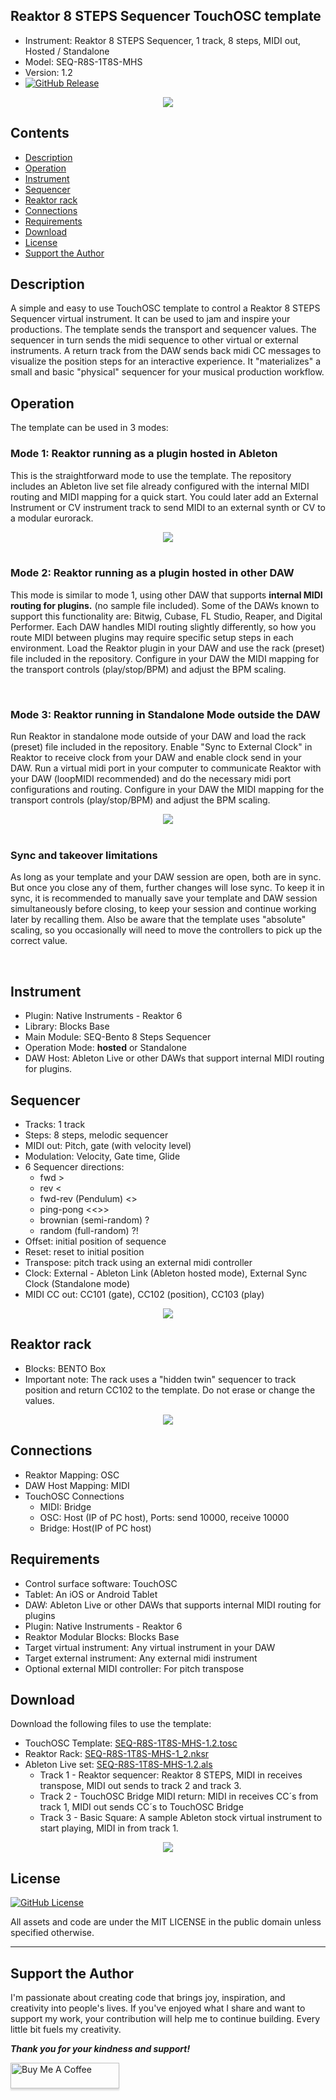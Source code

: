 ## Reaktor 8 STEPS Sequencer TouchOSC template
- Instrument: Reaktor 8 STEPS Sequencer, 1 track, 8 steps, MIDI out, Hosted / Standalone
- Model: SEQ-R8S-1T8S-MHS
- Version: 1.2 
- <a href= https://github.com/murry61/touchosc-reaktor-8steps/releases/tag/v1.2 ><img alt="GitHub Release" src="https://img.shields.io/github/v/release/murry61/touchosc-reaktor-8steps"></a>

<div align="center"> 
<img src="images/img3.gif" >
</div>

## Contents
- [Description](#description)
- [Operation](#operation)
- [Instrument](#instrument)
- [Sequencer](#sequencer)
- [Reaktor rack](#reaktor-rack)
- [Connections](#connections)
- [Requirements](#requirements)
- [Download](#download)
- [License](#license)
- [Support the Author](#support-the-author)


## Description
A simple and easy to use TouchOSC template to control a Reaktor 8 STEPS Sequencer virtual instrument. It can be used to jam and inspire your productions. The template sends the transport and sequencer values. The sequencer in turn sends the midi sequence to other virtual or external instruments.  A return track from the DAW sends back midi CC messages to visualize the position steps for an interactive experience. It "materializes" a small and basic "physical" sequencer for your musical production workflow.  

## Operation
The template can be used in 3 modes:

### Mode 1: Reaktor running as a plugin hosted in Ableton
This is the straightforward mode to use the template. The repository includes an Ableton live set file already configured with the internal MIDI routing and MIDI mapping for a quick start. You could later add an External Instrument or CV instrument track to send MIDI to an external synth or CV to a modular eurorack. 

<div align="center"> 
<img src="images/img1.jpg" >
</div>

<br>

### Mode 2: Reaktor running as a plugin hosted in other DAW
This mode is similar to mode 1, using other DAW that supports **internal MIDI routing for plugins.** (no sample file included). Some of the DAWs known to support this functionality are: Bitwig, Cubase, FL Studio, Reaper, and Digital Performer. Each DAW handles MIDI routing slightly differently, so how you route MIDI between plugins may require specific setup steps in each environment. Load the Reaktor plugin in your DAW and use the rack (preset) file included in the repository. Configure in your DAW the MIDI mapping for the transport controls (play/stop/BPM) and adjust the BPM scaling.  

<br>

### Mode 3: Reaktor running in Standalone Mode outside the DAW
Run Reaktor in standalone mode outside of your DAW and load the rack (preset) file included in the repository. Enable "Sync to External Clock" in Reaktor to receive clock from your DAW and enable clock send in your DAW. Run a virtual midi port in your computer to communicate Reaktor with your DAW (loopMIDI recommended) and do the necessary midi port configurations and routing. Configure in your DAW the MIDI mapping for the transport controls (play/stop/BPM) and adjust the BPM scaling. 

<div align="center"> 
<img src="images/img5.jpg" >
</div>

<br>

### Sync and takeover limitations
As long as your template and your DAW session are open, both are in sync. But once you close any of them, further changes will lose sync. To keep it in sync, it is recommended to manually save your template and DAW session simultaneously before closing, to keep your session and continue working later by recalling them. Also be aware that the template uses "absolute" scaling, so you occasionally will need to move the controllers to pick up the correct value.

<br>


## Instrument
- Plugin: Native Instruments - Reaktor 6 
- Library: Blocks Base
- Main Module: SEQ-Bento 8 Steps Sequencer
- Operation Mode:  **hosted** or Standalone
- DAW Host:  Ableton Live or other DAWs that support internal MIDI routing for plugins.

## Sequencer
- Tracks: 1 track 
- Steps: 8 steps, melodic sequencer
- MIDI out: Pitch, gate (with velocity level)
- Modulation: Velocity, Gate time, Glide
- 6 Sequencer directions: 
	- fwd > 
	- rev < 
	- fwd-rev (Pendulum) <>
	- ping-pong <<>> 
	- brownian (semi-random) ?
	- random (full-random) ?!
- Offset: initial position of sequence
- Reset: reset to initial position 
- Transpose: pitch track using an external midi controller
- Clock: External - Ableton Link (Ableton hosted mode), External Sync Clock (Standalone mode) 
- MIDI CC out: CC101 (gate), CC102 (position), CC103 (play)

<div align="center"> 
<img src="images/img4.jpg" >
</div>

## Reaktor rack
- Blocks: BENTO Box
- Important note: The rack uses a "hidden twin" sequencer to track position and return CC102 to the template. Do not erase or change the values. 
<div align="center"> 
<img src="images/img6.jpg" >
</div>

## Connections
- Reaktor Mapping: OSC
- DAW Host Mapping:  MIDI
- TouchOSC Connections 
	- MIDI: Bridge
	- OSC: Host (IP of PC host), Ports: send 10000, receive 10000
	- Bridge: Host(IP of PC host)

## Requirements
- Control surface software: TouchOSC
- Tablet: An iOS or Android Tablet
- DAW: Ableton Live or other DAWs that supports internal MIDI routing for plugins
- Plugin: Native Instruments - Reaktor 6
- Reaktor Modular Blocks: Blocks Base
- Target virtual instrument: Any virtual instrument in your DAW
- Target external instrument:  Any external midi instrument 
- Optional external MIDI controller: For pitch transpose

## Download
Download the following files to use the template:
- TouchOSC Template:    [SEQ-R8S-1T8S-MHS-1.2.tosc](files/SEQ-R8S-1T8S-MHS-1.2.1.tosc)
- Reaktor Rack:         [SEQ-R8S-1T8S-MHS-1_2.nksr](files/SEQ-R8S-1T8S-MHS-1_2.nksr)
- Ableton Live set:     [SEQ-R8S-1T8S-MHS-1.2.als](files/SEQ-R8S-1T8S-MHS-1.2.als)
	- Track 1 - Reaktor sequencer: Reaktor 8 STEPS, MIDI in receives transpose, MIDI out sends to track 2 and track 3.
	- Track 2 - TouchOSC Bridge MIDI return: MIDI in receives CC´s from track 1, MIDI out sends CC´s to TouchOSC Bridge 
	- Track 3 - Basic Square: A sample Ableton stock virtual instrument to start playing, MIDI in from track 1. 

<div align="center"> 
<img src="images/img2.jpg" >
</div>

## License

<a href= https://github.com/murry61/touchosc-reaktor-8steps/blob/main/LICENSE > <img alt="GitHub License" src="https://img.shields.io/github/license/murry61/touchosc-reaktor-8steps"></a>

All assets and code are under the MIT LICENSE in the public domain unless specified otherwise.

---

## Support the Author
<p> 
I'm passionate about creating code that brings joy, inspiration, and creativity into people's lives. If you've enjoyed what I share and want to support my work, your contribution will help me to continue building. Every little bit fuels my creativity.
</p>

**_Thank you for your kindness and support!_** 

<a href="https://www.buymeacoffee.com/r1c4rd0" target="_blank"><img src="https://www.buymeacoffee.com/assets/img/custom_images/orange_img.png" alt="Buy Me A Coffee" style="height: 41px !important;width: 174px !important;box-shadow: 0px 3px 2px 0px rgba(190, 190, 190, 0.5) !important;-webkit-box-shadow: 0px 3px 2px 0px rgba(190, 190, 190, 0.5) !important;" ></a>
